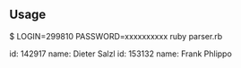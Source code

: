 ## Usage

$ LOGIN=299810 PASSWORD=xxxxxxxxxx ruby parser.rb

id: 142917 name: Dieter Salzl
id: 153132 name: Frank Phlippo